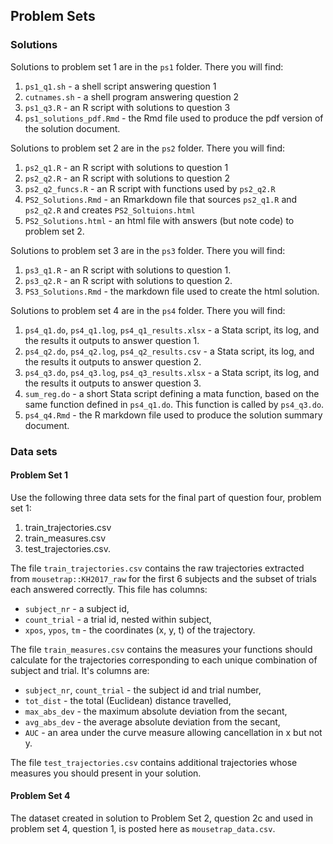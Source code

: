 ## Problem Sets

### Solutions

Solutions to problem set 1 are in the `ps1` folder. There you will find:

  1. `ps1_q1.sh` - a shell script answering question 1
  1. `cutnames.sh` - a shell program answering question 2 
  1. `ps1_q3.R` - an R script with solutions to question 3
  1. `ps1_solutions_pdf.Rmd` - the Rmd file used to produce the pdf version of the solution document.

Solutions to problem set 2 are in the `ps2` folder.  There you will find:

  1. `ps2_q1.R` - an R script with solutions to question 1
  1. `ps2_q2.R` - an R script with solutions to question 2
  1. `ps2_q2_funcs.R` - an R script with functions used by `ps2_q2.R`
  1. `PS2_Solutions.Rmd` - an Rmarkdown file that sources `ps2_q1.R` and `ps2_q2.R` and 
     			   creates `PS2_Soltuions.html`
  1. `PS2_Solutions.html` - an html file with answers (but note code) to problem set 2.

Solutions to problem set 3 are in the `ps3` folder. There you will find:

 1. `ps3_q1.R` - an R script with solutions to question 1.
 1. `ps3_q2.R` - an R script with solutions to question 2.
 1. `PS3_Solutions.Rmd` - the markdown file used to create the html solution.

Solutions to problem set 4 are in the `ps4` folder. There you will find:

 1. `ps4_q1.do`, `ps4_q1.log`, `ps4_q1_results.xlsx` - a Stata script, its log, and
    the results it outputs to answer question 1.
 1. `ps4_q2.do`, `ps4_q2.log`, `ps4_q2_results.csv` - a Stata script, its log, and 
    the results it outputs to answer question 2.
 1. `ps4_q3.do`, `ps4_q3.log`, `ps4_q3_results.xlsx` - a Stata script, its log, and
    the results it outputs to answer question 3. 
 1. `sum_reg.do` - a short Stata script defining a mata function, based on the same
     function defined in `ps4_q1.do`. This function is called by `ps4_q3.do`.  
 1. `ps4_q4.Rmd` - the R markdown file used to produce the solution summary document. 

### Data sets

#### Problem Set 1
Use the following three data sets for the final
part of question four, problem set 1:
  1. train_trajectories.csv
  1. train_measures.csv
  1. test_trajectories.csv.

The file `train_trajectories.csv` contains the raw trajectories
extracted from `mousetrap::KH2017_raw` for the first 6 subjects
and the subset of trials each answered correctly. This file has
columns:
  - `subject_nr` - a subject id,
  - `count_trial` - a trial id, nested within subject,
  - `xpos`, `ypos`, `tm` - the coordinates (x, y, t) of the trajectory.

The file `train_measures.csv` contains the measures your functions
should calculate for the trajectories corresponding to each unique 
combination of subject and trial.  It's columns are:
  - `subject_nr`, `count_trial` - the subject id and trial number,
  - `tot_dist` - the total (Euclidean) distance travelled,
  - `max_abs_dev` - the maximum absolute deviation from the secant,
  - `avg_abs_dev` - the average absolute deviation from the secant,
  - `AUC` - an area under the curve measure allowing cancellation in x
but not y. 

The file `test_trajectories.csv` contains additional trajectories whose
measures you should present in your solution.  

#### Problem Set 4
The dataset created in solution to Problem Set 2, question 2c and used
in problem set 4, question 1, is posted here as `mousetrap_data.csv`.